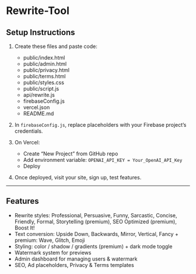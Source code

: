 # Rewrite-Tool

## Setup Instructions

1. Create these files and paste code:
   - public/index.html  
   - public/admin.html  
   - public/privacy.html  
   - public/terms.html  
   - public/styles.css  
   - public/script.js  
   - api/rewrite.js  
   - firebaseConfig.js  
   - vercel.json  
   - README.md

2. In `firebaseConfig.js`, replace placeholders with your Firebase project’s credentials.

3. On Vercel:
   - Create “New Project” from GitHub repo  
   - Add environment variable: `OPENAI_API_KEY = Your_OpenAI_API_Key`  
   - Deploy

4. Once deployed, visit your site, sign up, test features.

---

## Features

- Rewrite styles: Professional, Persuasive, Funny, Sarcastic, Concise, Friendly, Formal, Storytelling (premium), SEO Optimized (premium), Boost It!  
- Text conversion: Upside Down, Backwards, Mirror, Vertical, Fancy + premium: Wave, Glitch, Emoji  
- Styling: color / shadow / gradients (premium) + dark mode toggle  
- Watermark system for previews  
- Admin dashboard for managing users & watermark  
- SEO, Ad placeholders, Privacy & Terms templates  
